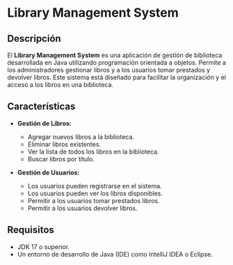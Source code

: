 # Library Management System

## Descripción

El **Library Management System** es una aplicación de gestión de biblioteca desarrollada en Java utilizando programación orientada a objetos. Permite a los administradores gestionar libros y a los usuarios tomar prestados y devolver libros. Este sistema está diseñado para facilitar la organización y el acceso a los libros en una biblioteca.

## Características

- **Gestión de Libros:**
  - Agregar nuevos libros a la biblioteca.
  - Eliminar libros existentes.
  - Ver la lista de todos los libros en la biblioteca.
  - Buscar libros por título.

- **Gestión de Usuarios:**
  - Los usuarios pueden registrarse en el sistema.
  - Los usuarios pueden ver los libros disponibles.
  - Permitir a los usuarios tomar prestados libros.
  - Permitir a los usuarios devolver libros.

## Requisitos

- JDK 17 o superior.
- Un entorno de desarrollo de Java (IDE) como IntelliJ IDEA o Eclipse.

